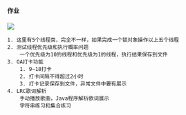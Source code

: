 # 



#### 作业

![](D:/ProgramLearning/B站Java-NZGP/Day21-多线程，同步/img/多线程问题.png)

```
1. 这里有5个线程类，完全不一样，如果完成一个锁对象操作以上五个线程
2. 测试线程优先级和执行概率问题
	一个优先级为10的线程和优先级为1的线程，执行结果保存到文件
3. OA打卡功能
	1. 9~18打卡
	2. 打卡间隔不得超过2小时
	3. 打卡记录保存到文件，异常文件中要有展示
4. LRC歌词解析
	手动播放歌曲，Java程序解析歌词展示
	字符串练习和集合练习
```







